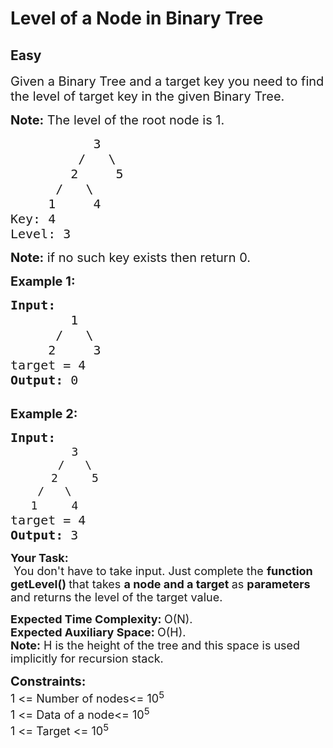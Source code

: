 # Level of a Node in Binary Tree
## Easy 
<div class="problem-statement" style="user-select: auto;">
                <p style="user-select: auto;"></p><p style="user-select: auto;"><span style="font-size: 20px; user-select: auto;">Given a Binary Tree and a target key you need to find the level of target key in the given Binary Tree.</span></p>

<p style="user-select: auto;"><span style="font-size: 20px; user-select: auto;"><strong style="user-select: auto;">Note:</strong>&nbsp;The level of the root node is 1.</span></p>

<pre style="user-select: auto;"><span style="font-size: 20px; user-select: auto;">&nbsp;&nbsp; &nbsp; &nbsp; &nbsp; &nbsp; 3
&nbsp;&nbsp; &nbsp; &nbsp; &nbsp; / &nbsp; \
&nbsp; &nbsp; &nbsp; &nbsp; 2 &nbsp; &nbsp; 5
&nbsp; &nbsp; &nbsp; / &nbsp; \
&nbsp;&nbsp; &nbsp; 1 &nbsp; &nbsp; 4
Key: 4
Level: 3&nbsp;&nbsp;</span></pre>

<p style="user-select: auto;"><span style="font-size: 20px; user-select: auto;"><strong style="user-select: auto;">Note:</strong> if no such key exists then return 0.</span></p>

<p style="user-select: auto;"><span style="font-size: 20px; user-select: auto;"><strong style="user-select: auto;">Example 1:</strong></span></p>

<pre style="user-select: auto;"><span style="font-size: 20px; user-select: auto;"><strong style="user-select: auto;">Input:
&nbsp;       </strong>1
&nbsp;     /   \
&nbsp;    2     3
target = 4<strong style="user-select: auto;">
Output: </strong>0<strong style="user-select: auto;">
</strong></span>
</pre>

<p style="user-select: auto;"><span style="font-size: 20px; user-select: auto;"><strong style="user-select: auto;">Example 2:</strong></span></p>

<pre style="user-select: auto;"><span style="font-size: 20px; user-select: auto;"><strong style="user-select: auto;">Input:</strong></span>
<span style="font-size: 18px; user-select: auto;">&nbsp;        3
&nbsp;      /   \
&nbsp;     2     5
&nbsp;   /   \
&nbsp;  1     4</span><span style="font-size: 20px; user-select: auto;"><strong style="user-select: auto;">
</strong>target = 4<strong style="user-select: auto;">
Output: </strong>3</span>
</pre>

<p style="user-select: auto;"><strong style="user-select: auto;"><span style="font-size: 18px; user-select: auto;">Your Task:</span></strong><br style="user-select: auto;">
<span style="font-size: 18px; user-select: auto;">&nbsp;You don't have to take input. Just complete the <strong style="user-select: auto;">function getLevel()&nbsp;</strong>that takes <strong style="user-select: auto;">a node and a target </strong>as <strong style="user-select: auto;">parameters </strong>and returns&nbsp;the level of the target value.&nbsp;</span></p>

<p style="user-select: auto;"><span style="font-size: 18px; user-select: auto;"><strong style="user-select: auto;">Expected Time Complexity:&nbsp;</strong>O(N).<br style="user-select: auto;">
<strong style="user-select: auto;">Expected Auxiliary Space:&nbsp;</strong>O(H).<br style="user-select: auto;">
<strong style="user-select: auto;">Note:</strong> H is the height of the tree and this space is used implicitly for recursion stack.</span></p>

<p style="user-select: auto;"><span style="font-size: 20px; user-select: auto;"><strong style="user-select: auto;">Constraints:</strong></span><br style="user-select: auto;">
<span style="font-size: 18px; user-select: auto;">1 &lt;= Number of nodes&lt;= 10<sup style="user-select: auto;">5</sup></span><br style="user-select: auto;">
<span style="font-size: 18px; user-select: auto;">1 &lt;= Data of a node&lt;= 10<sup style="user-select: auto;">5</sup></span><br style="user-select: auto;">
<span style="font-size: 18px; user-select: auto;">1 &lt;= Target &lt;= 10<sup style="user-select: auto;">5</sup></span></p>
 <p style="user-select: auto;"></p>
            </div>
